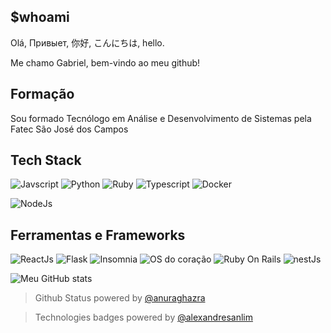 <!-- Introdução -->
## $whoami
Olá, Привыет, 你好, こんにちは, hello.

Me chamo Gabriel, bem-vindo ao meu github!

<!-- Faculdade -->
## Formação
Sou formado Tecnólogo em Análise e Desenvolvimento de Sistemas pela Fatec São José dos Campos
<!-- Tech stack -->
## Tech Stack
![Javscript](https://img.shields.io/badge/JavaScript-323330?style=for-the-badge&logo=javascript&logoColor=F7DF1E)
![Python](https://img.shields.io/badge/Python-FFD43B?style=for-the-badge&logo=python&logoColor=blue)
![Ruby](https://img.shields.io/badge/Ruby-CC342D?style=for-the-badge&logo=ruby&logoColor=white)
![Typescript](https://img.shields.io/badge/TypeScript-007ACC?style=for-the-badge&logo=typescript&logoColor=white)
![Docker](https://img.shields.io/badge/Docker-2CA5E0?style=for-the-badge&logo=docker&logoColor=white)

![NodeJs](https://img.shields.io/badge/Node%20js-339933?style=for-the-badge&logo=nodedotjs&logoColor=white)

<!-- Ferramentas -->
## Ferramentas e Frameworks
![ReactJs](https://img.shields.io/badge/React-20232A?style=for-the-badge&logo=react&logoColor=61DAFB)
![Flask](https://img.shields.io/badge/Flask-000000?style=for-the-badge&logo=flask&logoColor=white)
![Insomnia](https://img.shields.io/badge/Insomnia-5849be?style=for-the-badge&logo=Insomnia&logoColor=white)
![OS do coração](https://img.shields.io/badge/Linux-FCC624?style=for-the-badge&logo=linux&logoColor=black)
![Ruby On Rails](https://img.shields.io/badge/Ruby_on_Rails-CC0000?style=for-the-badge&logo=ruby-on-rails&logoColor=white)
![nestJs](https://img.shields.io/badge/nestjs-E0234E?style=for-the-badge&logo=nestjs&logoColor=white)
<!-- Github Status -->
<!-- [![Minha stack](https://github-readme-stats.vercel.app/api/top-langs/?username=az3vedo&hide=Jupyter,HTML,Handlebars)] -->
![Meu GitHub stats](https://az3vedo-github-readme-stats.vercel.app/api?username=az3vedo&show_icons=true&theme=transparent&hide=title&count_private=true)


>Github Status powered by <a href="https://github.com/anuraghazra/github-readme-stats">@anuraghazra</a>

>Technologies badges powered by <a href="https://github.com/alexandresanlim/Badges4-README.md-Profile">@alexandresanlim</a>
